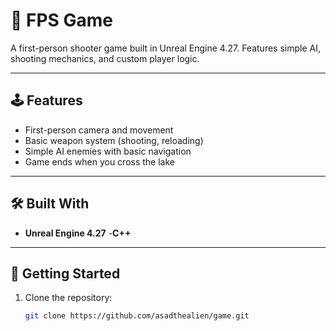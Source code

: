 # 🎯 FPS Game

A first-person shooter game built in Unreal Engine 4.27. Features simple AI, shooting mechanics, and custom player logic.

---

## 🕹️ Features

- First-person camera and movement
- Basic weapon system (shooting, reloading)
- Simple AI enemies with basic navigation
- Game ends when you cross the lake

---

## 🛠️ Built With

- **Unreal Engine 4.27**
-**C++**
---

## 🚀 Getting Started

1. Clone the repository:
   ```bash
   git clone https://github.com/asadthealien/game.git
